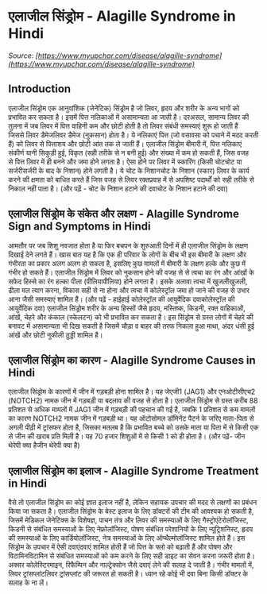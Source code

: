 # एलाजील सिंड्रोम - Alagille Syndrome in Hindi
_Source: [https://www.myupchar.com/disease/alagille-syndrome](https://www.myupchar.com/disease/alagille-syndrome)_

## Introduction
एलाजील सिंड्रोम एक आनुवांशिक (जेनेटिक) सिंड्रोम है जो लिवर, हृदय और शरीर के अन्य भागों को प्रभावित कर सकता है। इसमें पित्त नलिकाओं में असामान्यता आ जाती है। दरअसल, सामान्य लिवर की तुलना में जब लिवर में पित्त वाहिनी कम और छोटी होती है तो लिवर संबंधी समस्याएं शुरू हो जाती हैं जिससे लिवर डैमेजलिवर डैमेज (नुकसान) होता है। ये नलिकाएं पित्त (जो वसावसा को पचाने में मदद करती हैं) को लिवर से पित्ताशय और छोटी आंत तक ले जाती हैं।
एलाजील सिंड्रोम बीमारी में, पित्त नलिकाएं संकीर्ण यानी सिकुड़ी हुई, विकृत (सही तरीके से न बनी हुई) और संख्या में कम हो सकती हैं, जिस वजह से पित्त लिवर में ही बनने और जमा होने लगता है। ऐसा होने पर लिवर में स्कारिंग (किसी चोटचोट या सर्जरीसर्जरी के बाद के निशान) होने लगती है। ये चोट के निशानचोट के निशान (स्कार) लिवर के कार्य करने की क्षमता को बाधित करते हैं जिस वजह से लिवर रक्तप्रवाह में से अपशिष्ट पदार्थों को सही तरीके से निकाल नहीं पाता है।
(और पढ़ें - चोट के निशान हटाने की दवाचोट के निशान हटाने की दवा)

## एलाजील सिंड्रोम के संकेत और लक्षण - Alagille Syndrome Sign and Symptoms in Hindi
आमतौर पर जब शिशु नवजात होता है या फिर बचपन के शुरुआती दिनों में ही एलाजील सिंड्रोम के लक्षण  दिखाई देने लगते हैं। खास बात यह है कि एक ही परिवार के लोगों के बीच भी इस बीमारी के लक्षण और गंभीरता का प्रकार अलग अलग हो सकता है, इसलिए कुछ मामलों में बीमारी के लक्षण हल्के और कुछ में गंभीर हो सकते हैं।
एलाजील सिंड्रोम में लिवर को नुकसान होने की वजह से से त्वचा का रंग और आंखों के सफेद हिस्से का रंग हल्का पीला (पीलियापीलिया) होने लगता है। इसके अलावा त्वचा में खुजलीखुजली, ढीला मल त्याग करना, विकास सही से ना होना और त्वचा में कोलेस्ट्रॉल जमा हो जाने की वजह से उभार आना जैसी समस्याएं शामिल हैं।
(और पढ़ें - हाईहाई कोलेस्ट्रॉल की आयुर्वेदिक दवाकोलेस्ट्रॉल की आयुर्वेदिक दवा)
एलाजील सिंड्रोम शरीर के अन्य हिस्सों जैसे हृदय, मस्तिष्क, किडनी, रक्त वाहिकाओं, आंखें, चेहरे और कंकाल (स्केलटन) को भी प्रभावित कर सकता है। इस सिंड्रोम से ग्रस्त लोगों में चेहरे की बनावट में असामान्यता भी दिख सकती है जिसमें चौड़ा व बाहर की तरफ निकला हुआ माथा, अंदर धंसी हुई आंखें और छोटी नुकीली ठुड्डी शामिल है।

## एलाजील सिंड्रोम का कारण - Alagille Syndrome Causes in Hindi
एलाजील सिंड्रोम के कारणों में जीन में गड़बड़ी होना शामिल है। यह जेएजी1 (JAG1) और एनओटीसीएच2 (NOTCH2) नामक जीन में गड़बड़ी या बदलाव की वजह से होता है। एलाजील सिंड्रोम से ग्रस्त करीब 88 प्रतिशत से अधिक मामलों में JAG1 जीन में गड़बड़ी की पहचान की गई है, जबकि 1 प्रतिशत से कम मामलों का कारण NOTCH2 नामक जीन में गड़बड़ी था। यह ऑटोसोमल डॉमिनेंट पैटर्न के जरिए माता-पिता से अगली पीढ़ी में ट्रांसफर होता है, जिसका मतलब है कि प्रभावित बच्चे को उसके माता या पिता में से किसी एक से जीन की खराब प्रति मिली है। यह 70 हजार शिशुओं में से किसी 1 को ही होता है।
(और पढ़ें- जीन थेरेपी क्या हैजीन थेरेपी क्या है)

## एलाजील सिंड्रोम का इलाज - Alagille Syndrome Treatment in Hindi
वैसे तो एलाजील सिंड्रोम का कोई ज्ञात इलाज नहीं है, लेकिन सहायक उपचार की मदद से लक्षणों का प्रबंधन किया जा सकता है।
एलाजील सिंड्रोम के बेस्ट इलाज के लिए डॉक्टरों की टीम की आवश्यक हो सकती है, जिसमें मेडिकल जेनेटिक्स के विशेषज्ञ, पाचन तंत्र और लिवर की समस्याओं के लिए गैस्ट्रोएंटेरोलॉजिस्ट, किडनी से संबंधित समस्याओं के लिए नेफ्रोलॉजिस्ट, पोषण संबंधित परेशानियों के लिए न्यूट्रिशनिस्ट, हृदय की समस्याओं के लिए कार्डियोलॉजिस्ट, नेत्र समस्याओं के लिए ऑप्थैल्मोलॉजिस्ट शामिल होते हैं।
इस सिंड्रोम के उपचार में ऐसी दवाएंदवाएं शामिल होती हैं जो पित्त के फ्लो को बढ़ाती हैं और पोषण और विटामिनविटामिन से संबंधित समस्याओं को कम करने के लिए सही डाइट का सेवन करना जरूरी होता है। अक्सर कोलेस्टिरमाइन, रिफैम्पिन और नाल्ट्रेक्सोन जैसे दवाएं लेने की सलाह दे जाती है। गंभीर मामलों में, लिवर ट्रांसप्लांटलिवर ट्रांसप्लांट की जरूरत हो सकती है। ध्यान रहे कोई भी दवा बिना किसी डॉक्टर के सलाह के ना लें।

